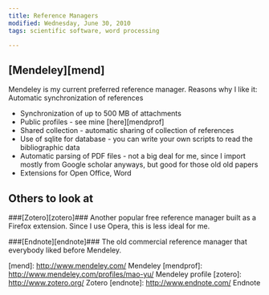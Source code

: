 ```yaml
---
title: Reference Managers
modified: Wednesday, June 30, 2010
tags: scientific software, word processing

---
```


[Mendeley][mend]
----------------

Mendeley is my current preferred reference manager. Reasons why I like it:
Automatic synchronization of references
* Synchronization of up to 500 MB of attachments
* Public profiles - see mine [here][mendprof]
* Shared collection - automatic sharing of collection of references
* Use of sqlite for database - you can write your own scripts to read the bibliographic data
* Automatic parsing of PDF files - not a big deal for me, since I import mostly from Google scholar anyways, but good for those old old papers
* Extensions for Open Office, Word

Others to look at
-----------------

###[Zotero][zotero]###
Another popular free reference manager built as a Firefox extension.  Since I use Opera, this is less ideal for me.

###[Endnote][endnote]###
The old commercial reference manager that everybody liked before Mendeley.

[mend]: http://www.mendeley.com/ Mendeley
[mendprof]: http://www.mendeley.com/profiles/mao-yu/ Mendeley profile
[zotero]: http://www.zotero.org/ Zotero
[endnote]: http://www.endnote.com/ Endnote
